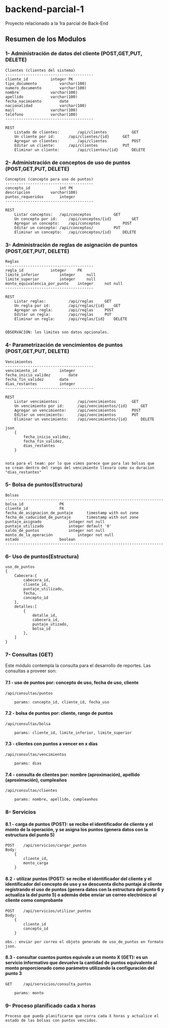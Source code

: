 # backend-parcial-1
Proyecto relacionado a la 1ra parcial de Back-End

## Resumen de los Modulos

### 1- Administración de datos del cliente (POST,GET,PUT, DELETE)

	Clientes (clientes del sistema)
	---------------------------------------
	cliente_id			integer PK
	tipo_documento			varchar(100)
	numero_documento		varchar(100)
	nombre				varchar(100)
	apellido			varchar(100)
	fecha_nacimiento		date
	nacionalidad			varchar(100)
	mail				varchar(100)
	teléfono			varchar(100)
	---------------------------------------

	REST
		Listado de clientes: 		/api/clientes			GET
		Un cliente por id:		/api/clientes/{id}		GET
		Agregar	un clientes:		/api/clientes			POST
		Editar un cliente: 		/api/clientes			PUT
		Eliminar un cliente: 		/api/clientes/{id}		DELETE

### 2- Administración de conceptos de uso de puntos (POST,GET,PUT, DELETE)

	Conceptos (concepto para uso de puntos)
	---------------------------------------
	concepto_id 			int PK
	descripcion			varchar(100)
	puntos_requeridos 		integer
	---------------------------------------

	REST
		Listar conceptos: 	/api/conceptos			GET
		Un concepto por id: 	/api/conceptos/{id} 		GET
		Agregar un concepto: 	/api/conceptos			POST
		Editar un concepto:	/api/conceptos/		 	PUT
		Eliminar un concepto: 	/api/conceptos/{id}		DELETE

### 3- Administración de reglas de asignación de puntos (POST,GET,PUT, DELETE)

	Reglas
	---------------------------------------
	regla_id 			integer		PK
	limite_inferior			integer 	null
	limite_superior			integer		null
	monto_equivalencia_por_punto	integer		not null
	---------------------------------------

	REST
		Listar reglas: 			/api/reglas		GET
		Un regla por id: 		/api/reglas/{id} 	GET
		Agregar un regla: 		/api/reglas		POST
		Editar un regla:		/api/reglas	 	PUT
		Eliminar un regla: 		/api/reglas/{id}	DELETE


	OBSERVACION: los limites son datos opcionales.

### 4- Parametrización de vencimientos de puntos (POST,GET,PUT, DELETE)
	
	Vencimientos
	---------------------------------------
	vencimiento_id			integer
	fecha_inicio_validez		date
	fecha_fin_validez		date
	dias_restantes			integer
	---------------------------------------

	REST
		Listar vencimientos: 		/api/vencimientos		GET
		Un vencimiento por id: 		/api/vencimientos/{id}	 	GET
		Agregar un vencimiento: 	/api/vencimientos		POST
		Editar un vencimiento:		/api/vencimientos		PUT
		Eliminar un vencimiento: 	/api/vencimientos/{id}		DELETE

	json
		{
			fecha_inicio_validez,
			fecha_fin_validez,
			dias_restantes
		}


	nota para el team: por lo que vimos parece que para las bolsas que 
	se crean dentro del rango del vencimiento llevara como su duracion 
	"dias_restantes"

### 5- Bolsa de puntos(Estructura)

	Bolsas
	----------------------------------------------------------------------
	bolsa_id				PK
	cliente_id				FK
	fecha_de_asignacion_de_puntaje		timestamp with out zone
	fecha_de_caducidad_de_puntaje		timestamp with out zone
	puntaje_asignado			integer not null
	puntaje_utilizado			integer default '0'
	saldo_de_puntos				integer not null
	monto_de_la_operación			integer	not null
	estado					boolean
	----------------------------------------------------------------------


### 6-  Uso de puntos(Estructura)

	uso_de_puntos
	{
		Cabecera:{
			cabecera_id,
			cliente_id,
			puntaje_utilizado,
			fecha,
			concepto_id
		},
		detalles:[
			{	
				detalle_id,
				cabecera_id,
				puntaje_utizado,
				bolsa_id
			},			
		]
	}

### 7- Consultas (GET)

Este módulo contempla la consulta para el desarrollo de reportes.
Las consultas a proveer son:

#### 7.1 - uso de puntos por: concepto de uso, fecha de uso, cliente

    /api/consultas/puntos

        params: concepto_id, cliente_id, fecha_uso

#### 7.2 - bolsa de puntos por: cliente, rango de puntos

	/api/consultas/bolsa 

		params: cliente_id, limite_inferior, limite_superior

#### 7.3 - clientes con puntos a vencer en x días

	/api/consultas/vencimientos

		params: dias

#### 7.4 - consulta de clientes por: nombre (aproximación), apellido (aproximación), cumpleaños

	/api/consultas/clientes

		params: nombre, apellido, cumpleanhos

### 8- Servicios
#### 8.1 - carga de puntos (POST): se recibe el identificador de cliente y el monto de la operación, y se asigna los puntos (genera datos con la estructura del punto 5)

	POST	/api/servicios/cargar_puntos
	Body: 
		{
			cliente_id,
			monto_carga
		}

#### 8.2 - utilizar puntos (POST): se recibe el identificador del cliente y el identificador del 	concepto de uso y se descuenta dicho puntaje al cliente registrando el uso de puntos 	(genera datos con la estructura del punto 6 y actualiza la del punto 5) o además debe enviar un correo electrónico al cliente como comprobante

	POST 	/api/servicios/utilizar_puntos
	Body: 
		{
			cliente_id
			concepto_id
		}

	obs.: enviar por correo el objeto generado de uso_de_puntos en formato json.

#### 8.3 - consultar cuantos puntos equivale a un monto X (GET): es un servicio informativo que devuelve la cantidad de puntos equivalente al monto proporcionado como parámetro utilizando la configuración del punto 3

	GET 	/api/servicios/consulta_puntos
	
		params: monto

### 9- Proceso planificado cada x horas
	Proceso que pueda planificarse que corra cada X horas y actualice el estado de las bolsas con puntos vencidos.
